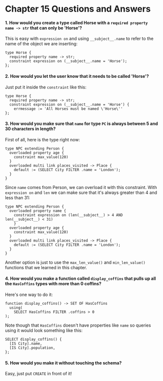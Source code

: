 # Chapter 15 Questions and Answers

#### 1. How would you create a type called Horse with a `required property name -> str` that can only be 'Horse'?

This is easy with `expression on` and using `__subject__.name` to refer to the name of the object we are inserting:

```
type Horse {
  required property name -> str;
  constraint expression on (__subject__.name = 'Horse');
};
```

#### 2. How would you let the user know that it needs to be called 'Horse'?

Just put it inside the `constraint` like this:

```
type Horse {
  required property name -> str;
  constraint expression on (__subject__.name = 'Horse') {
    errmessage := 'All Horses must be named \'Horse\''
};
```

#### 3. How would you make sure that `name` for type `PC` is always between 5 and 30 characters in length?

First of all, here is the type right now:

```
type NPC extending Person {
  overloaded property age {
    constraint max_value(120)
  }
  overloaded multi link places_visited -> Place {
    default := (SELECT City FILTER .name = 'London');
  }
}
```

Since `name` comes from Person, we can overload it with this constraint. With `expression on` and `len` we can make sure that it's always greater than 4 and less than 31:

```
type NPC extending Person {
  overloaded property name {
    constraint expression on (len(__subject__) > 4 AND len(__subject__) < 31)
    }
  overloaded property age {
    constraint max_value(120)
  }
  overloaded multi link places_visited -> Place {
    default := (SELECT City FILTER .name = 'London');
  }
}
```

Another option is just to use the `max_len_value()` and `min_len_value()` functions that we learned in this chapter.

#### 4. How would you make a function called `display_coffins` that pulls up all the `HasCoffins` types with more than 0 coffins?

Here's one way to do it:

```
function display_coffins() -> SET OF HasCoffins
  using(
    SELECT HasCoffins FILTER .coffins > 0
);
```

Note though that `HasCoffins` doesn't have properties like `name` so queries using it would look something like this:

```
SELECT display_coffins() {
  [IS City].name,
  [IS City].population,
};
```

#### 5. How would you make it without touching the schema?

Easy, just put `CREATE` in front of it!
